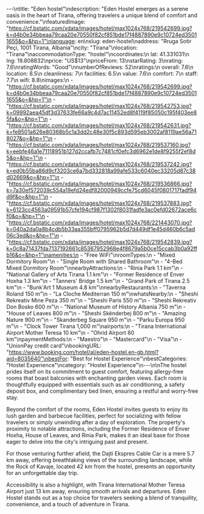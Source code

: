 ---\ntitle: "Eden hostel"\ndescription: "Eden Hostel emerges as a serene oasis in the heart of Tirana, offering travelers a unique blend of comfort and convenience."\nfeaturedImage: "https://cf.bstatic.com/xdata/images/hotel/max1024x768/219542699.jpg?k=d4b0e34bbeaa79caa20e70550f82cf851bde17f4887890e9c10724ed35011655&o=&hp=1"\nlanguage: en\nslug: eden-hostel\naddress: "Rruga Sotir Peçi, 1001 Tirana, Albania"\ncity: "Tirana"\nlocation: "Tirana"\naccommodationType: "hostel"\ncoordinates:\n  lat: 41.331031\n  lng: 19.808832\nprice: "US$13"\npriceFrom: 13\nstarRating: 3\nrating: 7.6\nratingWords: "Good"\nnumberOfReviews: 52\nratings:\n  overall: 7.6\n  location: 8.5\n  cleanliness: 7\n  facilities: 6.5\n  value: 7.6\n  comfort: 7\n  staff: 7.7\n  wifi: 8.8\nimages:\n  - "https://cf.bstatic.com/xdata/images/hotel/max1024x768/219542699.jpg?k=d4b0e34bbeaa79caa20e70550f82cf851bde17f4887890e9c10724ed35011655&o=&hp=1"\n  - "https://cf.bstatic.com/xdata/images/hotel/max1024x768/219542753.jpg?k=09992aea45df3d37633fe66a9c4d7ac11452ed8f4119f85050c195f403ee85fa&o=&hp=1"\n  - "https://cf.bstatic.com/xdata/images/hotel/max1024x768/219542631.jpg?k=fe8501a626e80368b5c1a3dd2c48e30f5c893d595eb3002af8119ae56a718027&o=&hp=1"\n  - "https://cf.bstatic.com/xdata/images/hotel/max1024x768/219537160.jpg?k=eebfe46a1e71118951b127d2ccafb7c7481cf0efc3d6962e1de8f9255f2ef8d5&o=&hp=1"\n  - "https://cf.bstatic.com/xdata/images/hotel/max1024x768/219537242.jpg?k=ed0b55ba86d9cf3203ce6a7bd332818a99afe533c6040ec33205d87c38d02669&o=&hp=1"\n  - "https://cf.bstatic.com/xdata/images/hotel/max1024x768/219536866.jpg?k=7a30ef572039c554a19efd24edf82000949ccfe75cd6045f0801717fadf94d9f&o=&hp=1"\n  - "https://cf.bstatic.com/xdata/images/hotel/max1024x768/219537883.jpg?k=6123cc4563a09591b57cfe194cf987f1302f8031fadfe3ac0efd02672ace6cf0&o=&hp=1"\n  - "https://cf.bstatic.com/xdata/images/hotel/max1024x768/221443070.jpg?k=040a2da0a8b4cdb5b33aa355bff0795962b5d7d449df1e45d460b6c5ad06c3ed&o=&hp=1"\n  - "https://cf.bstatic.com/xdata/images/hotel/max1024x768/219542839.jpg?k=0c8a71437fda7137192661c85367952968e4f8679a5b0ce15ccab3b0a92ffb16&o=&hp=1"\namenities:\n  - "Free WiFi"\nroomTypes:\n  - "Mixed Dormitory Room"\n  - "Single Room with Shared Bathroom"\n  - "4-Bed Mixed Dormitory Room"\nnearbyAttractions:\n  - "Rinia Park 1.1 km"\n  - "National Gallery of Arts Tirana 1.1 km"\n  - "Former Residence of Enver Hoxha 1.3 km"\n  - "Tanners' Bridge 1.5 km"\n  - "Grand Park of Tirana 2.5 km"\n  - "Bunk'Art 1 Museum 4.8 km"\nnearbyRestaurants:\n  - "Taverna Roland 150 m"\n  - "La Cloche Mediterran 150 m"\nwhatsNearby:\n  - "Sheshi Rekreativ Mine Peza 350 m"\n  - "Sheshi Paris 550 m"\n  - "Sheshi Rekreativ Don Bosko 600 m"\n  - "National Museum of History Albania 750 m"\n  - "House of Leaves 800 m"\n  - "Sheshi Skënderbej 800 m"\n  - "Amazing Nature 900 m"\n  - "Skanderbeg Square 950 m"\n  - "Parku Europa 950 m"\n  - "Clock Tower Tirana 1,000 m"\nairports:\n  - "Tirana International Airport Mother Teresa 10 km"\n  - "Ohrid Airport 80 km"\npaymentMethods:\n  - "Maestro"\n  - "Mastercard"\n  - "Visa"\n  - "UnionPay credit card"\nbookingURL: "https://www.booking.com/hotel/al/eden-hostel.en-gb.html?aid=8035640"\nbestFor: "Best for Hostel Experience"\nbestCategories: "Hostel Experience"\ncategory: "Hostel Experience"\n---\n\nThe hostel prides itself on its commitment to guest comfort, featuring allergy-free rooms that boast balconies with enchanting garden views. Each room is thoughtfully equipped with essentials such as air conditioning, a safety deposit box, and complimentary bed linen, ensuring a restful and worry-free stay.

Beyond the comfort of the rooms, Eden Hostel invites guests to enjoy its lush garden and barbecue facilities, perfect for socializing with fellow travelers or simply unwinding after a day of exploration. The property's proximity to notable attractions, including the Former Residence of Enver Hoxha, House of Leaves, and Rinia Park, makes it an ideal base for those eager to delve into the city's intriguing past and present.

For those venturing further afield, the Dajti Ekspres Cable Car is a mere 5.7 km away, offering breathtaking views of the surrounding landscape, while the Rock of Kavaje, located 42 km from the hostel, presents an opportunity for an unforgettable day trip.

Accessibility is also a highlight, with Tirana International Mother Teresa Airport just 13 km away, ensuring smooth arrivals and departures. Eden Hostel stands out as a top choice for travelers seeking a blend of tranquility, convenience, and a touch of adventure in Tirana.